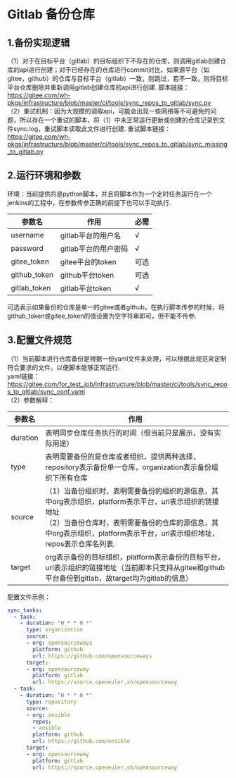 # Gitlab 备份仓库
## 1.备份实现逻辑
（1）对于在目标平台（gitlab）的目标组织下不存在的仓库，则调用gitlab创建仓库的api进行创建；对于已经存在的仓库进行commit对比，如果源平台（如gitee，github）的仓库与目标平台（gitlab）一致，则跳过，若不一致，则将目标平台仓库删除并重新调用gitlab创建仓库的api进行创建.
脚本链接：https://gitee.com/wh-pkgs/infrastructure/blob/master/ci/tools/sync_repos_to_gitlab/sync.py <br>
（2）重试机制：因为大规模的调取api，可能会出现一些网络等不可避免的问题，所以存在一个重试的脚本，将（1）中未正常运行更新或创建的仓库记录到文件sync.log，重试脚本读取此文件进行创建.
重试脚本链接：https://gitee.com/wh-pkgs/infrastructure/blob/master/ci/tools/sync_repos_to_gitlab/sync_missing_to_gitlab.py

## 2.运行环境和参数
环境：当前提供的是python脚本，并且将脚本作为一个定时任务运行在一个jenkins的工程中，在参数传参正确的前提下也可以手动执行.<br>

|  参数名   | 作用 | 必需 |
|  ----  | ----  | --- |
|username | gitlab平台的用户名 | √ |
|password | gitlab平台的用户密码 | √ |
|gitee_token | gitee平台的token | 可选 |
|github_token | github平台token |可选|
|gitlab_token | gitlab平台token |√|

可选表示如果备份的仓库是单一的gitee或者github，在执行脚本传参的时候，将github_token或gitee_token的值设置为空字符串即可，但不能不传参.

## 3.配置文件规范
（1）当前脚本进行仓库备份是根据一份yaml文件来处理，可以根据此规范来定制符合要求的文件，以便脚本能够正常运行.<br>
    yaml链接：https://gitee.com/for_test_job/infrastructure/blob/master/ci/tools/sync_repos_to_gitlab/sync_conf.yaml <br>
（2）参数解释：<br>

|  参数名   | 作用 |
|  ----  | ----  |
|  duration   | 表明同步仓库任务执行的时间（但当前只是展示，没有实际用途） |
|  type   | 表明需要备份的是仓库或者组织，提供两种选择，repository表示备份单一仓库，organization表示备份组织下所有仓库 |
|  source   | （1）当备份组织时，表明需要备份的组织的源信息，其中org表示组织，platform表示平台，url表示组织的链接地址<br>（2）当备份仓库时，表明需要备份的仓库的源信息，其中org表示组织，platform表示平台，url表示组织地址，repos表示仓库名列表.<br> |
|  target   | org表示备份的目标组织，platform表示备份的目标平台，url表示组织的链接地址（当前脚本只支持从gitee和github平台备份到gitlab，故target均为gitlab的信息） |

配置文件示例：
```yaml
sync_tasks:
  - task:
    - duration: "H * * 0 *"
      type: organization
      source:
      - org: opensourceways
        platform: github
        url: https://github.com/opensourceways
      target:
      - org: opensourceway
        platform: gitlab
        url: https://source.openeuler.sh/opensourceway
  - task:
    - duration: "H * * 0 *"
      type: repository
      source:
      - org: ansible
        repos:
        - ansible
        platform: github
        url: https://github.com/ansible
      target:
      - org: opensourceway
        platform: gitlab
        url: https://source.openeuler.sh/opensourceway
```